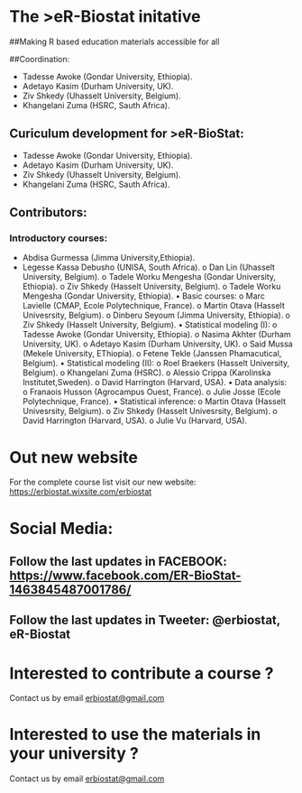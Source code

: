 # The >eR-Biostat initative

##Making R based education materials accessible for all

##Coordination:
 * Tadesse Awoke (Gondar University, Ethiopia).
 * Adetayo Kasim (Durham University, UK).
 * Ziv Shkedy (Uhasselt University, Belgium).
 * Khangelani Zuma (HSRC, Sauth Africa).
## Curiculum development for >eR-BioStat:
 * Tadesse Awoke (Gondar University, Ethiopia).
 * Adetayo Kasim (Durham University, UK).
 * Ziv Shkedy (Uhasselt University, Belgium).
 * Khangelani Zuma (HSRC, Sauth Africa).
## Contributors:
###	Introductory courses:
 * Abdisa Gurmessa (Jimma University,Ethiopia).
 * Legesse Kassa Debusho (UNISA, South Africa).
o	Dan Lin (Uhasselt University, Belgium).
o	Tadele Worku Mengesha (Gondar University, Ethiopia).
o	Ziv Shkedy (Hasselt University, Belgium).
o	Tadele Worku Mengesha (Gondar University, Ethiopia).
•	Basic courses:
o	Marc Lavielle (CMAP, Ecole Polytechnique, France).
o	Martin Otava (Hasselt Univesrsity, Belgium).
o	Dinberu Seyoum (Jimma University, Ethiopia).
o	Ziv Shkedy (Hasselt University, Belgium).
•	Statistical modeling (I):
o	Tadesse Awoke (Gondar University, Ethiopia).
o	Nasima Akhter (Durham University, UK).
o	Adetayo Kasim (Durham University, UK).
o	Said Mussa (Mekele University, EThiopia).
o	Fetene Tekle (Janssen Phamacutical, Belgium).
•	Statistical modeling (II):
o	Roel Braekers (Hasselt University, Belgium).
o	Khangelani Zuma (HSRC).
o	Alessio Crippa (Karolinska Institutet,Sweden).
o	David Harrington (Harvard, USA).
•	Data analysis:
o	Franaois Husson (Agrocampus Ouest, France).
o	Julie Josse (Ecole Polytechnique, France).
•	Statistical inference:
o	Martin Otava (Hasselt Univesrsity, Belgium).
o	Ziv Shkedy (Hasselt Univesrsity, Belgium).
o	David Harrington (Harvard, USA).
o	Julie Vu (Harvard, USA).




# Out new website

For the complete course list visit our new website: https://erbiostat.wixsite.com/erbiostat

# Social Media:
## Follow the last updates in FACEBOOK: https://www.facebook.com/ER-BioStat-1463845487001786/
## Follow the last updates in Tweeter: @erbiostat, eR-Biostat
# Interested to contribute a course ?
Contact us by email erbiostat@gmail.com
# Interested to use the materials in your university ?
Contact us by email erbiostat@gmail.com
  

